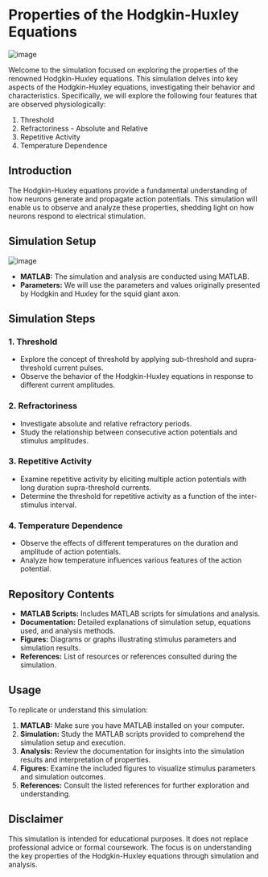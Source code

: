 # Properties of the Hodgkin-Huxley Equations
![image](https://github.com/RavinduMPK/Modelling-and-Analysis-of-Physiological-Systems/assets/68577937/9a04f7f4-02b8-459d-8e06-ca365d1e2266)

Welcome to the simulation focused on exploring the properties of the renowned Hodgkin-Huxley equations. This simulation delves into key aspects of the Hodgkin-Huxley equations, investigating their behavior and characteristics. Specifically, we will explore the following four features that are observed physiologically:

1. Threshold
2. Refractoriness - Absolute and Relative
3. Repetitive Activity
4. Temperature Dependence

## Introduction

The Hodgkin-Huxley equations provide a fundamental understanding of how neurons generate and propagate action potentials. This simulation will enable us to observe and analyze these properties, shedding light on how neurons respond to electrical stimulation.

## Simulation Setup
![image](https://github.com/RavinduMPK/Modelling-and-Analysis-of-Physiological-Systems/assets/68577937/580aca94-27e5-4307-a97e-5e36032e3087)

- **MATLAB:** The simulation and analysis are conducted using MATLAB.
- **Parameters:** We will use the parameters and values originally presented by Hodgkin and Huxley for the squid giant axon.

## Simulation Steps

### 1. Threshold
- Explore the concept of threshold by applying sub-threshold and supra-threshold current pulses.
- Observe the behavior of the Hodgkin-Huxley equations in response to different current amplitudes.

### 2. Refractoriness
- Investigate absolute and relative refractory periods.
- Study the relationship between consecutive action potentials and stimulus amplitudes.

### 3. Repetitive Activity
- Examine repetitive activity by eliciting multiple action potentials with long duration supra-threshold currents.
- Determine the threshold for repetitive activity as a function of the inter-stimulus interval.

### 4. Temperature Dependence
- Observe the effects of different temperatures on the duration and amplitude of action potentials.
- Analyze how temperature influences various features of the action potential.

## Repository Contents

- **MATLAB Scripts:** Includes MATLAB scripts for simulations and analysis.
- **Documentation:** Detailed explanations of simulation setup, equations used, and analysis methods.
- **Figures:** Diagrams or graphs illustrating stimulus parameters and simulation results.
- **References:** List of resources or references consulted during the simulation.

## Usage

To replicate or understand this simulation:

1. **MATLAB:** Make sure you have MATLAB installed on your computer.
2. **Simulation:** Study the MATLAB scripts provided to comprehend the simulation setup and execution.
3. **Analysis:** Review the documentation for insights into the simulation results and interpretation of properties.
4. **Figures:** Examine the included figures to visualize stimulus parameters and simulation outcomes.
5. **References:** Consult the listed references for further exploration and understanding.

## Disclaimer

This simulation is intended for educational purposes. It does not replace professional advice or formal coursework. The focus is on understanding the key properties of the Hodgkin-Huxley equations through simulation and analysis.
